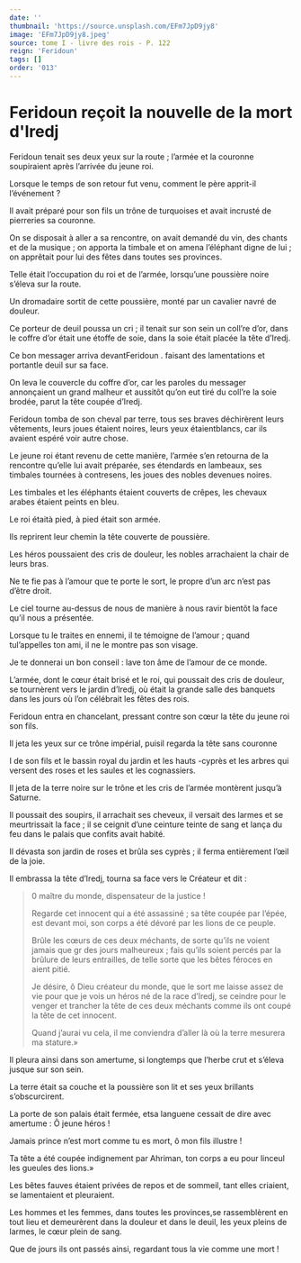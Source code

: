 ```yaml
---
date: ''
thumbnail: 'https://source.unsplash.com/EFm7JpD9jy8'
image: 'EFm7JpD9jy8.jpeg'
source: tome I - livre des rois - P. 122
reign: 'Feridoun'
tags: []
order: '013'
---
```


# Feridoun reçoit la nouvelle de la mort d'Iredj

Feridoun tenait ses deux yeux sur la route ; l’armée et la couronne soupiraient après l’arrivée du jeune roi.

Lorsque le temps de son retour fut venu, comment le père apprit-il l’événement ?

Il avait préparé pour son fils un trône de turquoises et avait incrusté de pierreries sa couronne.

On se disposait à aller a sa rencontre, on avait demandé du vin, des chants et de la musique ; on apporta la timbale et on amena l’éléphant digne de lui ; on apprêtait pour lui des fêtes dans toutes ses provinces.

Telle était l’occupation du roi et de l’armée, lorsqu’une poussière noire s’éleva sur la route.

Un dromadaire sortit de cette poussière, monté par un cavalier navré de douleur.

Ce porteur de deuil poussa un cri ; il tenait sur son sein un coll’re d’or, dans le coffre d’or était une étoffe de soie, dans la soie était placée la tête d’Iredj.

Ce bon messager arriva devantFeridoun . faisant des lamentations et portantle deuil sur sa face.

On leva le couvercle du coffre d’or, car les paroles du messager annonçaient un grand malheur et aussitôt qu’on eut tiré du coll’re la soie brodée, parut la tête coupée d’Iredj.

Feridoun tomba de son cheval par terre, tous ses braves déchirèrent leurs vêtements, leurs joues étaient noires, leurs yeux étaientblancs, car ils avaient espéré voir autre chose.

Le jeune roi étant revenu de cette manière, l’armée s’en retourna de la rencontre qu’elle lui avait préparée, ses étendards en lambeaux, ses timbales tournées à contresens, les joues des nobles devenues noires.

Les timbales et les éléphants étaient couverts de crêpes, les chevaux arabes étaient peints en bleu.

Le roi étaità pied, à pied était son armée.

Ils reprirent leur chemin la tête couverte de poussière.

Les héros poussaient des cris de douleur, les nobles arrachaient la chair de leurs bras.

Ne te fie pas à l’amour que te porte le sort, le propre d’un arc n’est pas d’être droit.

Le ciel tourne au-dessus de nous de manière à nous ravir bientôt la face qu’il nous a présentée.

Lorsque tu le traites en ennemi, il te témoigne de l’amour ; quand tul’appelles ton ami, il ne le montre pas son visage.

Je te donnerai un bon conseil : lave ton âme de l’amour de ce monde.

L’armée, dont le cœur était brisé et le roi, qui poussait des cris de douleur, se tournèrent vers le jardin d’Iredj, où était la grande salle des banquets dans les jours où l’on célébrait les fêtes des rois.

Feridoun entra en chancelant, pressant contre son cœur la tête du jeune roi son fils.

Il jeta les yeux sur ce trône impérial, puisil regarda la tête sans couronne

I de son fils et le bassin royal du jardin et les hauts -cyprès et les arbres qui versent des roses et les saules et les cognassiers.

Il jeta de la terre noire sur le trône et les cris de l’armée montèrent jusqu’à Saturne.

Il poussait des soupirs, il arrachait ses cheveux, il versait des larmes et se meurtrissait la face ; il se ceignit d’une ceinture teinte de sang et lança du feu dans le palais que confits avait habité.

Il dévasta son jardin de roses et brûla ses cyprès ; il ferma entièrement l’œil de la joie.

Il embrassa la tête d’Iredj, tourna sa face vers le Créateur et dit :

> 0
maître du monde, dispensateur de la justice !
>
> Regarde cet innocent qui a été assassiné ; sa tête coupée par l’épée, est devant moi, son corps a été dévoré par les lions de ce peuple.
>
> Brûle les cœurs de ces deux méchants, de sorte qu’ils ne voient jamais que gr des jours malheureux ; fais qu’ils soient percés par la brûlure de leurs entrailles, de telle sorte que les bêtes féroces en aient pitié.
>
> Je désire, ô Dieu créateur du monde, que le sort me laisse assez de vie pour que je vois un héros né de la race d’Iredj, se ceindre pour le venger et trancher la tête de ces deux méchants comme ils ont coupé la tête de cet innocent.
>
> Quand j’aurai vu cela, il me conviendra d’aller là où la terre mesurera ma stature.»

Il pleura ainsi dans son amertume, si longtemps que l’herbe crut et s’éleva jusque sur son sein.

La terre était sa couche et la poussière son lit et ses yeux brillants s’obscurcirent.

La porte de son palais était fermée, etsa languene cessait de dire avec amertume : Ô jeune héros !

Jamais prince n’est mort comme tu es mort, ô mon fils illustre !

Ta tête a été coupée indignement par Ahriman, ton corps a eu pour linceul les gueules des lions.»

Les bêtes fauves étaient privées de repos et de sommeil, tant elles criaient, se lamentaient et pleuraient.

Les hommes et les femmes, dans toutes les provinces,se rassemblèrent en tout lieu et demeurèrent dans la douleur et dans le deuil, les yeux pleins de larmes, le cœur plein de sang.

Que de jours ils ont passés ainsi, regardant tous la vie comme une mort !
